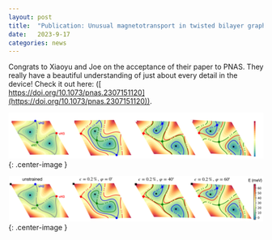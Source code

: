 ```yaml
---
layout: post
title:  "Publication: Unusual magnetotransport in twisted bilayer graphene, now with strain!"
date:   2023-9-17
categories: news
---
```


Congrats to Xiaoyu and Joe on the acceptance of their paper to PNAS. They really have a beautiful understanding of just about every detail in the device! Check it out here: ([ 	
https://doi.org/10.1073/pnas.2307151120](https://doi.org/10.1073/pnas.2307151120)).


![](/img/xiaoyu_strain_br.png){: .center-image }



![](/img/xiaoyu_strain.png){: .center-image }